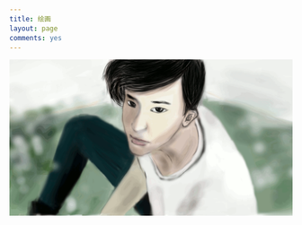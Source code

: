 ```yaml
---
title: 绘画
layout: page
comments: yes
---
```

<div id="draw"><img src="./image/2014-02-03.gif"></img></div>
